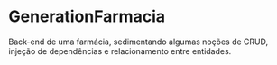 # GenerationFarmacia

Back-end de uma farmácia, sedimentando algumas noções de CRUD, injeção de dependências e relacionamento entre entidades.
